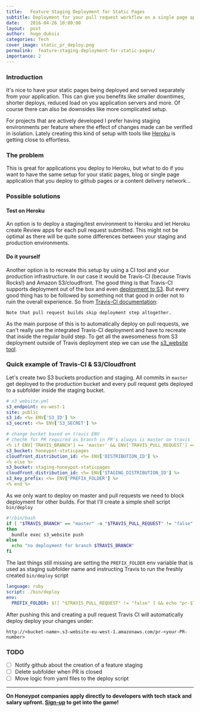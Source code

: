 ```yaml
---
title:   Feature Staging Deployment for Static Pages
subtitle: Deployment for your pull request workflow on a single page application project
date:    2016-04-26 10:00:00
layout:  post
author:  hugo_duksis
categories: Tech
cover_image: static_pr_deploy.png
permalink:  feature-staging-deployment-for-static-pages/
importance: 2
---
```


### Introduction

It's nice to have your static pages being deployed and served separately
from your application. This can give you benefits like smaller downtimes,
shorter deploys, reduced load on you application servers and more.
Of course there can also be downsides like more complicated setup.

<!--more-->


For projects that are actively developed I prefer having staging environments
per feature where the effect of changes made can be verified in isolation.
Lately creating this kind of setup with tools like [Heroku][1]
is getting close to effortless.


### The problem

This is great for applications you deploy to Heroku, but what to do if
you want to have the same setup for your static pages, blog or single page
application that you deploy to github pages or a content delivery network...


### Possible solutions

#### Test on Heroku

An option is to deploy a staging/test environment to Heroku and let Heroku
create Review apps for each pull request submitted. This might not be optimal
as there will be quite some differences between your staging and production
environments.


#### Do it yourself

Another option is to recreate this setup by using a CI tool and your production
infrastructure. In our case it would be Travis-CI (because Travis Rocks!) and
Amazon S3/cloudfront. The good thing is that Travis-CI supports deployment
out of the box and even [deployment to S3][2]. But every good thing has to be
followed by something not that good in order not to ruin the overall experience.
So from [Travis-CI documentation][3]:

```
Note that pull request builds skip deployment step altogether.
```

As the main purpose of this is to automatically deploy on pull requests, we can't
really use the integrated Travis-CI deployment and have to recreate that inside
the regular build step. To get all the awesomeness from S3 deployment outside
of Travis deployment step we can use the [s3_website tool][4].


### Quick example of Travis-CI & S3/Cloudfront

Let's create two S3 buckets production and staging. All commits in `master` get
deployed to the production bucket and every pull request gets deployed to a
subfolder inside the staging bucket.

```yaml
# s3_website.yml
s3_endpoint: eu-west-1
site: public
s3_id: <%= ENV['S3_ID'] %>
s3_secret: <%= ENV['S3_SECRET'] %>

# change bucket based on travis ENV
# chechk for PR required as branch in PR's always is master on travis
<% if ENV['TRAVIS_BRANCH'] == 'master' && ENV['TRAVIS_PULL_REQUEST'] == 'false' %>
s3_bucket: honeypot-staticpages
cloudfront_distribution_id: <%= ENV['DISTRIBUTION_ID'] %>
<% else %>
s3_bucket: staging-honeypot-staticpages
cloudfront_distribution_id: <%= ENV['STAGING_DISTRIBUTION_ID'] %>
s3_key_prefix: <%= ENV['PREFIX_FOLDER'] %>
<% end %>
```

As we only want to deploy on master and pull requests we need to block deployment
for other builds. For that I'll create a simple shell script `bin/deploy`

```bash
#!/bin/bash
if [ "$TRAVIS_BRANCH" == "master" -o "$TRAVIS_PULL_REQUEST" != "false" ]
then
  bundle exec s3_website push
else
  echo "no deployment for branch $TRAVIS_BRANCH"
fi
```

The last things still missing are setting the `PREFIX_FOLDER` env variable that is
used as staging subfolder name and instructing Travis to run the freshly created
`bin/deploy` script

```yaml
language: ruby
script: ./bin/deploy
env:
  PREFIX_FOLDER: $([ "$TRAVIS_PULL_REQUEST" != "false" ] && echo "pr-$TRAVIS_PULL_REQUEST")
```

After pushing this and creating a pull request Travis CI will automatically deploy
deploy your changes under:

```
http://<bucket-name>.s3-website-eu-west-1.amazonaws.com/pr-<your-PR-number>
```

### TODO

- [ ] Notify github about the creation of a feature staging
- [ ] Delete subfolder when PR is closed
- [ ] Move logic from yaml files to the deploy script

---

**On Honeypot companies apply directly to developers with tech stack and salary upfront. [Sign-up][5] to get into the game!**

[1]: https://devcenter.heroku.com/articles/github-integration-review-apps "Heroku Rewiev apps"
[2]: https://docs.travis-ci.com/user/deployment/s3 "Travis CI deployment to S3"
[3]: https://docs.travis-ci.com/user/deployment/#Pull-Requests "Travis CI deployment on PR"
[4]: https://github.com/laurilehmijoki/s3_website "Manage an S3 website"
[5]: https://www.honeypot.io/pages/how_does_it_work?utm_source=techblog1
